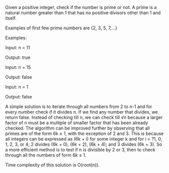 Given a positive integer, check if the number is prime or not. A prime is a natural number greater than 1 that has no 
positive divisors other than 1 and itself.

Examples of first few prime numbers are {2, 3, 5, 7,...}

Examples:

Input:  n = 11

Output: true

Input:  n = 15

Output: false

Input:  n = 1

Output: false

A simple solution is to iterate through all numbers from 2 to n-1 and for every number check if it divides n. If we find 
any number that divides, we return false.   Instead of checking till n,  we can check till √n because a larger factor of n 
must be a multiple of smaller factor that has been already checked.  The algorithm can be improved further by observing 
that all primes are of the form 6k ± 1, with the exception of 2 and 3.  This is because all integers can  be  expressed 
as (6k + i) for some integer k and for i = ?1, 0, 1, 2, 3, or 4; 2 divides  (6k + 0),  (6k + 2),  (6k + 4); and 3 divides 
(6k + 3).  So a more efficient method is to test if n is divisible by 2 or 3,  then to check through all the numbers of 
form 6k ± 1.

Time complexity of this solution is O(root(n)).
